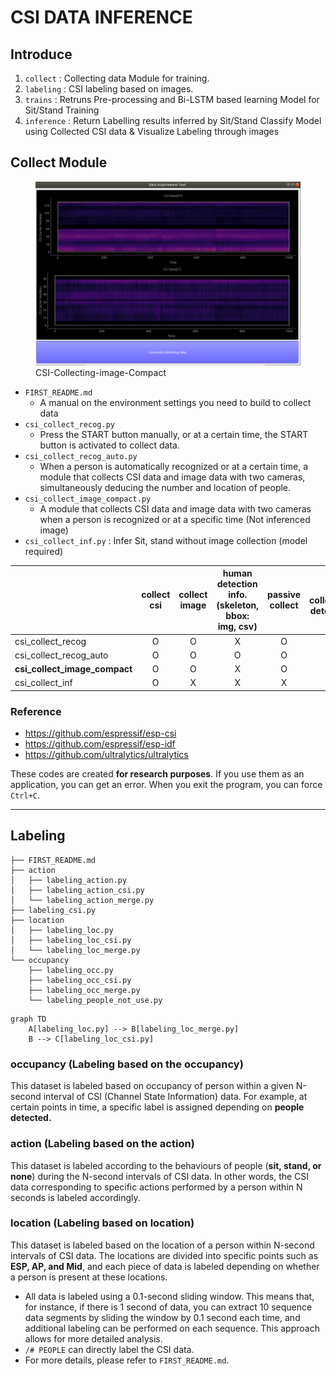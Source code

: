 # CSI DATA INFERENCE
## Introduce 
1. `collect` : Collecting data Module for training.
2. `labeling` : CSI labeling based on images.
3. `trains` : Retruns Pre-processing and Bi-LSTM based learning Model for Sit/Stand Training
4. `inference` : Return Labelling results inferred by Sit/Stand Classify Model using Collected CSI data & Visualize Labeling through images


## Collect Module
<figure>
  <img src="https://github.com/dongwoodev/csi-inf/blob/main/assets/compact_acquire.png", alt="csi_collect_image_compact.py" width=600px>
  <figcaption>CSI-Collecting-image-Compact</figcaption>
</figure>



- `FIRST_README.md`
  - A manual on the environment settings you need to build to collect data
- `csi_collect_recog.py`
  - Press the START button manually, or at a certain time, the START button is activated to collect data.
- `csi_collect_recog_auto.py`
  - When a person is automatically recognized or at a certain time, a module that collects CSI data and image data with two cameras, simultaneously deducing the number and location of people.
- `csi_collect_image_compact.py`
  - A module that collects CSI data and image data with two cameras when a person is recognized or at a specific time (Not inferenced image)
- `csi_collect_inf.py` : Infer Sit, stand without image collection (model required)

||collect csi|collect image|human detection info.(skeleton, bbox: img, csv) |passive collect|auto collection(human detection based)|
|---|:---:|:---:|:---:|:---:|:---:|
|csi_collect_recog|O|O|X|O|X|
|csi_collect_recog_auto|O|O|O|O|O|
|**csi_collect_image_compact**|O|O|X|O|O|
|csi_collect_inf|O|X|X|X|X|

### Reference
- https://github.com/espressif/esp-csi
- https://github.com/espressif/esp-idf
- https://github.com/ultralytics/ultralytics

These codes are created **for research purposes**. If you use them as an application, you can get an error. When you exit the program, you can force `Ctrl+C`.


---

## Labeling

```
├── FIRST_README.md
├── action
│   ├── labeling_action.py
│   ├── labeling_action_csi.py
│   └── labeling_action_merge.py
├── labeling_csi.py
├── location
│   ├── labeling_loc.py
│   ├── labeling_loc_csi.py
│   └── labeling_loc_merge.py
└── occupancy
    ├── labeling_occ.py
    ├── labeling_occ_csi.py
    ├── labeling_occ_merge.py
    └── labeling_people_not_use.py
```



```mermaid
graph TD
    A[labeling_loc.py] --> B[labeling_loc_merge.py]
    B --> C[labeling_loc_csi.py]
```




### occupancy (Labeling based on the occupancy)
This dataset is labeled based on occupancy of person within a given N-second interval of CSI (Channel State Information) data. For example, at certain points in time, a specific label is assigned depending on **people detected.**

### action (Labeling based on the action)
This dataset is labeled according to the behaviours of people (**sit, stand, or none**) during the N-second intervals of CSI data. In other words, the CSI data corresponding to specific actions performed by a person within N seconds is labeled accordingly.

### location (Labeling based on location)
This dataset is labeled based on the location of a person within N-second intervals of CSI data. The locations are divided into specific points such as **ESP, AP, and Mid**, and each piece of data is labeled depending on whether a person is present at these locations.




- All data is labeled using a 0.1-second sliding window. This means that, for instance, if there is 1 second of data, you can extract 10 sequence data segments by sliding the window by 0.1 second each time, and additional labeling can be performed on each sequence. This approach allows for more detailed analysis.
- `/# PEOPLE` can directly label the CSI data. 
- For more details, please refer to `FIRST_README.md`.